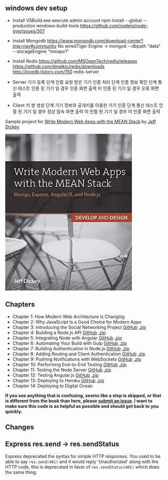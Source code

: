 windows dev setup
-----------------

* Install VSBuild.exe
execute admin account
npm install --global --production windows-build-tools
https://github.com/nodejs/node-gyp/issues/307
 

* Install Mongodb
https://www.mongodb.com/download-center?jmp=nav#community
No wiredTiger Engine -> mongod --dbpath "data" --storageEngine "mmapv1"


* Install Redis
https://github.com/MSOpenTech/redis/releases
https://github.com/dmajkic/redis/downloads
http://lovedb.tistory.com/150
redis-server



* Server
기기 등록 단계
인증 요청 받은 기기 인증 처리 단계 
인증 정보 확인 단계
통신 테스트
 인증 된 기기 일 경우 인증 화면 출력
 미 인증 된 기기 일 경우 오류 화면 출력

* Client
키 쌍 생성 단계
기기 정보와 공개키를 이용한 기기 인증 단계
통신 테스트 
 인증 된 기기 일 경우 정상 접속 화면 출력
 미 인증 된 기기 일 경우 미 인증 화면 출력


 
Sample project for [Write Modern Web Apps with the MEAN Stack](http://www.amazon.com/Write-Modern-Apps-MEAN-Stack/dp/0133930157) by [Jeff Dickey](https://dickey.xxx)

[![Write Modern Web Apps with the MEAN Stack](book.jpg)](http://www.amazon.com/Write-Modern-Apps-MEAN-Stack/dp/0133930157)

Chapters
--------

* Chapter 1: How Modern Web Architecture Is Changing
* Chapter 2: Why JavaScript Is a Good Choice for Modern Apps
* Chapter 3: Introducing the Social Networking Project [GitHub](https://github.com/dickeyxxx/mean-sample/tree/ch3) [.zip](https://github.com/dickeyxxx/mean-sample/archive/ch3.zip)
* Chapter 4: Building a Node.js API [GitHub](https://github.com/dickeyxxx/mean-sample/tree/ch4) [.zip](https://github.com/dickeyxxx/mean-sample/archive/ch4.zip)
* Chapter 5: Integrating Node with Angular [GitHub](https://github.com/dickeyxxx/mean-sample/tree/ch5) [.zip](https://github.com/dickeyxxx/mean-sample/archive/ch5.zip)
* Chapter 6: Automating Your Build with Gulp [GitHub](https://github.com/dickeyxxx/mean-sample/tree/ch6) [.zip](https://github.com/dickeyxxx/mean-sample/archive/ch6.zip)
* Chapter 7: Building Authentication in Node.js [GitHub](https://github.com/dickeyxxx/mean-sample/tree/ch7) [.zip](https://github.com/dickeyxxx/mean-sample/archive/ch7.zip)
* Chapter 8: Adding Routing and Client Authentication [GitHub](https://github.com/dickeyxxx/mean-sample/tree/ch8) [.zip](https://github.com/dickeyxxx/mean-sample/archive/ch8.zip)
* Chapter 9: Pushing Notifications with WebSockets [GitHub](https://github.com/dickeyxxx/mean-sample/tree/ch9) [.zip](https://github.com/dickeyxxx/mean-sample/archive/ch9.zip)
* Chapter 10: Performing End-to-End Testing [GitHub](https://github.com/dickeyxxx/mean-sample/tree/ch10) [.zip](https://github.com/dickeyxxx/mean-sample/archive/ch10.zip)
* Chapter 11: Testing the Node Server [GitHub](https://github.com/dickeyxxx/mean-sample/tree/ch11) [.zip](https://github.com/dickeyxxx/mean-sample/archive/ch11.zip)
* Chapter 12: Testing Angular.js [GitHub](https://github.com/dickeyxxx/mean-sample/tree/ch12) [.zip](https://github.com/dickeyxxx/mean-sample/archive/ch12.zip)
* Chapter 13: Deploying to Heroku [GitHub](https://github.com/dickeyxxx/mean-sample/tree/ch13) [.zip](https://github.com/dickeyxxx/mean-sample/archive/ch13.zip)
* Chapter 14: Deploying to Digital Ocean

**If you see anything that is confusing, seems like a step is skipped, or that is different from the book than here, please [submit an issue](https://github.com/dickeyxxx/mean-sample/issues). I want to make sure this code is as helpful as possible and should get back to you quickly.**

Changes
-------

Express res.send -> res.sendStatus
----------------------------------

Express deprecated the syntax for simple HTTP responses. You used to be able to say `res.send(401)` and it would reply 'Unauthorized' along with the HTTP code, this is deprecated in favor of `res.sendStatus(401)` which does the same thing.
